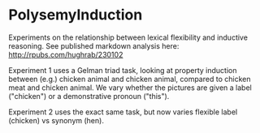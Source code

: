 # PolysemyInduction
Experiments on the relationship between lexical flexibility and inductive reasoning. See published markdown analysis here:
http://rpubs.com/hughrab/230102

Experiment 1 uses a Gelman triad task, looking at property induction between (e.g.) chicken animal and chicken animal, 
compared to chicken meat and chicken animal. We vary whether the pictures are given a label ("chicken") or a demonstrative pronoun 
("this").

Experiment 2 uses the exact same task, but now varies flexible label (chicken) vs synonym (hen). 
